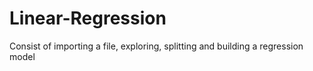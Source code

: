 # Linear-Regression
Consist of importing a file, exploring, splitting and building a regression model
